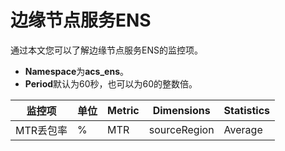 # 边缘节点服务ENS

通过本文您可以了解边缘节点服务ENS的监控项。

-   **Namespace**为**acs\_ens**。
-   **Period**默认为60秒，也可以为60的整数倍。

|监控项|单位|Metric|Dimensions|Statistics|
|---|--|------|----------|----------|
|MTR丢包率|%|MTR|sourceRegion|Average|

